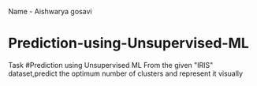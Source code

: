 Name - Aishwarya gosavi  
# Prediction-using-Unsupervised-ML
Task #Prediction using Unsupervised ML
From the given "IRIS" dataset,predict the optimum number of clusters and represent it visually
